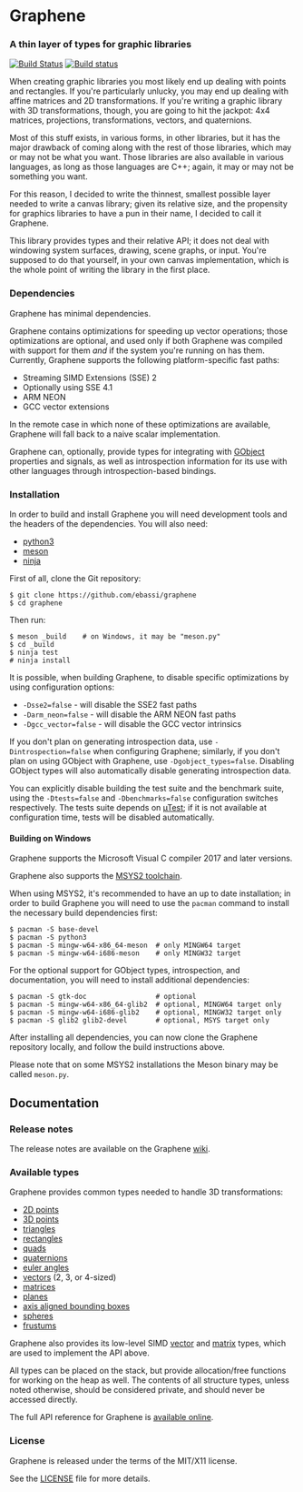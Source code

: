 # Graphene
###  A thin layer of types for graphic libraries

[![Build Status](https://travis-ci.org/ebassi/graphene.svg?branch=master)](https://travis-ci.org/ebassi/graphene)
[![Build status](https://ci.appveyor.com/api/projects/status/pw7o5grgko1l06hd/branch/master?svg=true)](https://ci.appveyor.com/project/ebassi/graphene/branch/master)


When creating graphic libraries you most likely end up dealing with points
and rectangles. If you're particularly unlucky, you may end up dealing
with affine matrices and 2D transformations. If you're writing a graphic
library with 3D transformations, though, you are going to hit the jackpot:
4x4 matrices, projections, transformations, vectors, and quaternions.

Most of this stuff exists, in various forms, in other libraries, but it
has the major drawback of coming along with the rest of those libraries,
which may or may not be what you want. Those libraries are also available
in various languages, as long as those languages are C++; again, it may or
may not be something you want.

For this reason, I decided to write the thinnest, smallest possible layer
needed to write a canvas library; given its relative size, and the
propensity for graphics libraries to have a pun in their name, I decided
to call it Graphene.

This library provides types and their relative API; it does not deal with
windowing system surfaces, drawing, scene graphs, or input. You're
supposed to do that yourself, in your own canvas implementation, which is
the whole point of writing the library in the first place.

### Dependencies

Graphene has minimal dependencies.

Graphene contains optimizations for speeding up vector operations; those
optimizations are optional, and used only if both Graphene was compiled
with support for them *and* if the system you're running on has them.
Currently, Graphene supports the following platform-specific fast paths:

 * Streaming SIMD Extensions (SSE) 2
  * Optionally using SSE 4.1
 * ARM NEON
 * GCC vector extensions

In the remote case in which none of these optimizations are available,
Graphene will fall back to a naive scalar implementation.

Graphene can, optionally, provide types for integrating with
[GObject][gobject-api] properties and signals, as well as introspection
information for its use with other languages through introspection-based
bindings.

### Installation

In order to build and install Graphene you will need development tools and
the headers of the dependencies. You will also need:

 * [python3](https://www.python.org)
 * [meson](http://mesonbuild.com)
 * [ninja](https://ninja-build.org/)

First of all, clone the Git repository:

    $ git clone https://github.com/ebassi/graphene
    $ cd graphene

Then run:

    $ meson _build    # on Windows, it may be "meson.py"
    $ cd _build
    $ ninja test
    # ninja install

It is possible, when building Graphene, to disable specific optimizations by
using configuration options:

 * `-Dsse2=false` - will disable the SSE2 fast paths
 * `-Darm_neon=false` - will disable the ARM NEON fast paths
 * `-Dgcc_vector=false` - will disable the GCC vector intrinsics

If you don't plan on generating introspection data, use `-Dintrospection=false`
when configuring Graphene; similarly, if you don't plan on using GObject with
Graphene, use `-Dgobject_types=false`. Disabling GObject types will also
automatically disable generating introspection data.

You can explicitly disable building the test suite and the benchmark suite,
using the `-Dtests=false` and `-Dbenchmarks=false` configuration switches
respectively. The tests suite depends on [µTest][mutest]; if it is not available
at configuration time, tests will be disabled automatically.

#### Building on Windows

Graphene supports the Microsoft Visual C compiler 2017 and later versions.

Graphene also supports the [MSYS2 toolchain](http://sourceforge.net/projects/msys2/).

When using MSYS2, it's recommended to have an up to date installation;
in order to build Graphene you will need to use the `pacman` command
to install the necessary build dependencies first:

    $ pacman -S base-devel
    $ pacman -S python3
    $ pacman -S mingw-w64-x86_64-meson	# only MINGW64 target
    $ pacman -S mingw-w64-i686-meson	# only MINGW32 target

For the optional support for GObject types, introspection, and
documentation, you will need to install additional dependencies:

    $ pacman -S gtk-doc                 # optional
    $ pacman -S mingw-w64-x86_64-glib2  # optional, MINGW64 target only
    $ pacman -S mingw-w64-i686-glib2    # optional, MINGW32 target only
    $ pacman -S glib2 glib2-devel       # optional, MSYS target only

After installing all dependencies, you can now clone the Graphene
repository locally, and follow the build instructions above.

Please note that on some MSYS2 installations the Meson binary may be called
`meson.py`.

## Documentation

### Release notes

The release notes are available on the Graphene
[wiki](https://github.com/ebassi/graphene/wiki/Release-Notes).

### Available types

Graphene provides common types needed to handle 3D transformations:

 * [2D points](http://ebassi.github.io/graphene/docs/graphene-Point.html)
 * [3D points](http://ebassi.github.io/graphene/docs/graphene-Point3D.html)
 * [triangles](http://ebassi.github.io/graphene/docs/graphene-Triangle.html)
 * [rectangles](http://ebassi.github.io/graphene/docs/graphene-Rectangle.html)
 * [quads](http://ebassi.github.io/graphene/docs/graphene-Quad.html)
 * [quaternions](http://ebassi.github.io/graphene/docs/graphene-Quaternion.html)
 * [euler angles](http://ebassi.github.io/graphene/docs/graphene-Euler.html)
 * [vectors](http://ebassi.github.io/graphene/docs/graphene-Vectors.html) (2, 3, or 4-sized)
 * [matrices](http://ebassi.github.io/graphene/docs/graphene-Matrix.html)
 * [planes](http://ebassi.github.io/graphene/docs/graphene-Plane.html)
 * [axis aligned bounding boxes](http://ebassi.github.io/graphene/docs/graphene-Box.html)
 * [spheres](http://ebassi.github.io/graphene/docs/graphene-Sphere.html)
 * [frustums](http://ebassi.github.io/graphene/docs/graphene-Frustum.html)

Graphene also provides its low-level SIMD [vector](http://ebassi.github.io/graphene/docs/graphene-SIMD-vector.html)
and [matrix](http://ebassi.github.io/graphene/docs/graphene-SIMD-matrix.html)
types, which are used to implement the API above.

All types can be placed on the stack, but provide allocation/free functions
for working on the heap as well. The contents of all structure types, unless
noted otherwise, should be considered private, and should never be accessed
directly.

The full API reference for Graphene is [available online](http://ebassi.github.io/graphene/docs/).

### License

Graphene is released under the terms of the MIT/X11 license.

See the [LICENSE](./LICENSE) file for more details.

[mutest]: https://github.com/ebassi/mutest
[gobject-api]: https://developer.gnome.org/gobject/stable/
